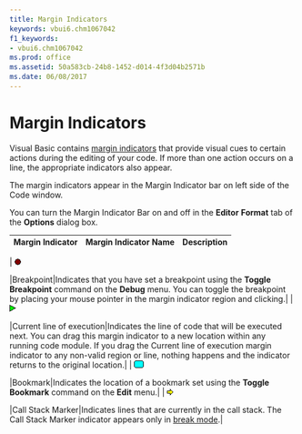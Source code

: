 ```yaml
---
title: Margin Indicators
keywords: vbui6.chm1067042
f1_keywords:
- vbui6.chm1067042
ms.prod: office
ms.assetid: 50a583cb-24b8-1452-d014-4f3d04b2571b
ms.date: 06/08/2017
---
```



# Margin Indicators

Visual Basic contains [margin indicators](../../Glossary/vbe-glossary.md#margin-indicator) that provide visual cues to certain actions during the editing of your code. If more than one action occurs on a line, the appropriate indicators also appear.

The margin indicators appear in the Margin Indicator bar on left side of the  Code window.

You can turn the Margin Indicator Bar on and off in the  **Editor** **Format** tab of the **Options** dialog box.



|**Margin Indicator**|**Margin Indicator Name**|**Description**|
|:-----|:-----|:-----|
|
![Breakpoint](../../../images/wbrkpnt_ZA01201808.gif)

|Breakpoint|Indicates that you have set a breakpoint using the  **Toggle** **Breakpoint** command on the **Debug** menu. You can toggle the breakpoint by placing your mouse pointer in the margin indicator region and clicking.|
|
![Current line of execution](../../../images/wcurline_ZA01201810.gif)

|Current line of execution|Indicates the line of code that will be executed next. You can drag this margin indicator to a new location within any running code module. If you drag the Current line of execution margin indicator to any non-valid region or line, nothing happens and the indicator returns to the original location.|
|
![Bookmark](../../../images/wbkmark_ZA01201807.gif)

|Bookmark|Indicates the location of a bookmark set using the  **Toggle** **Bookmark** command on the **Edit** menu.|
|
![Call stack marker](../../../images/wcallst_ZA01201809.gif)

|Call Stack Marker|Indicates lines that are currently in the call stack. The Call Stack Marker indicator appears only in [break mode](../../Glossary/vbe-glossary.md#break-mode).|

